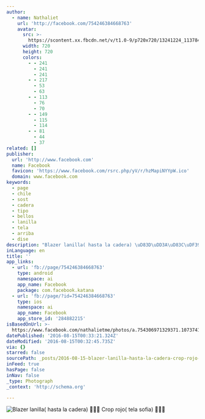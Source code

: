 ```yaml
---
author:
  - name: Nathaliet
    url: 'http://facebook.com/754246384668763'
    avatar:
      src: >-
        https://scontent.xx.fbcdn.net/v/t1.0-9/p720x720/13241224_1137849582975106_8432684280764354861_n.jpg?oh=1594f532f5893c7d61b8e263bc265553&oe=581A2579
      width: 720
      height: 720
      colors:
        - - 241
          - 241
          - 241
        - - 217
          - 53
          - 63
        - - 113
          - 76
          - 70
        - - 149
          - 115
          - 114
        - - 81
          - 44
          - 37
related: []
publisher:
  url: 'http://www.facebook.com'
  name: Facebook
  favicon: 'https://www.facebook.com/rsrc.php/yV/r/hzMapiNYYpW.ico'
  domain: www.facebook.com
keywords:
  - page
  - chile
  - sost
  - cadera
  - tipo
  - bellos
  - lanilla
  - tela
  - arriba
  - dise
description: "Blazer lanilla( hasta la cadera) \uD83D\uDD3A\uD83C\uDF39\uD83D\uDD3A Crop rojo( tela sofia) \uD83D\uDCAB\uD83C\uDF39\uD83D\uDCAB"
inLanguage: en
title: ''
app_links:
  - url: 'fb://page/754246384668763'
    type: android
    namespace: ai
    app_name: Facebook
    package: com.facebook.katana
  - url: 'fb://page/?id=754246384668763'
    type: ios
    namespace: ai
    app_name: Facebook
    app_store_id: '284882215'
isBasedOnUrl: >-
  https://www.facebook.com/nathalietme/photos/a.754306971329371.1073741828.754246384668763/1137849582975106/?type=3&theater
datePublished: '2016-08-15T00:33:21.324Z'
dateModified: '2016-08-15T00:32:45.735Z'
via: {}
starred: false
sourcePath: _posts/2016-08-15-blazer-lanilla-hasta-la-cadera-crop-rojo-tela-sofi.md
inFeed: true
hasPage: false
inNav: false
_type: Photograph
_context: 'http://schema.org'

---
```

![Blazer lanilla( hasta la cadera)  Crop rojo( tela sofia) ](https://scontent.xx.fbcdn.net/v/t1.0-9/p720x720/13241224_1137849582975106_8432684280764354861_n.jpg?oh=1594f532f5893c7d61b8e263bc265553&oe=581A2579)